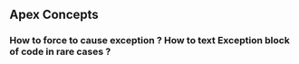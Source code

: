 ## Apex Concepts

### How to force to cause exception ? How to text Exception block of code in rare cases ?